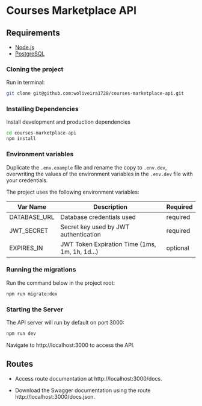 # Courses Marketplace API

## Requirements

- [Node.js](https://nodejs.org/en/download)
- [PostgreSQL](https://www.postgresql.org/download)

### Cloning the project
Run in terminal:

```bash
git clone git@github.com:woliveira1728/courses-marketplace-api.git
```

### Installing Dependencies
Install development and production dependencies
```bash
cd courses-marketplace-api
npm install
```
### Environment variables
Duplicate the `.env.example` file and rename the copy to `.env.dev`, overwriting the values ​​of the environment variables in the `.env.dev` file with your credentials.

The project uses the following environment variables:

| Var Name | Description | Required |
|----------|-------------|----------|
| DATABASE_URL | Database credentials used | required |
| JWT_SECRET | Secret key used by JWT authentication | required |
| EXPIRES_IN | JWT Token Expiration Time (1ms, 1m, 1h, 1d...) | optional |

### Running the migrations

Run the command below in the project root:

```bash
npm run migrate:dev
```

### Starting the Server
The API server will run by default on port 3000:

```bash
npm run dev
```

Navigate to http://localhost:3000 to access the API.

## Routes

- Access route documentation at http://localhost:3000/docs.

- Download the Swagger documentation using the route http://localhost:3000/docs.json.
